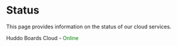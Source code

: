 # Status

This page provides information on the status of our cloud services.

Huddo Boards Cloud - <span style="color:green">Online</span><span style="color:orange;display:none">Planned Maintenance</span><span style="color:red;display:none">Offline</span>
